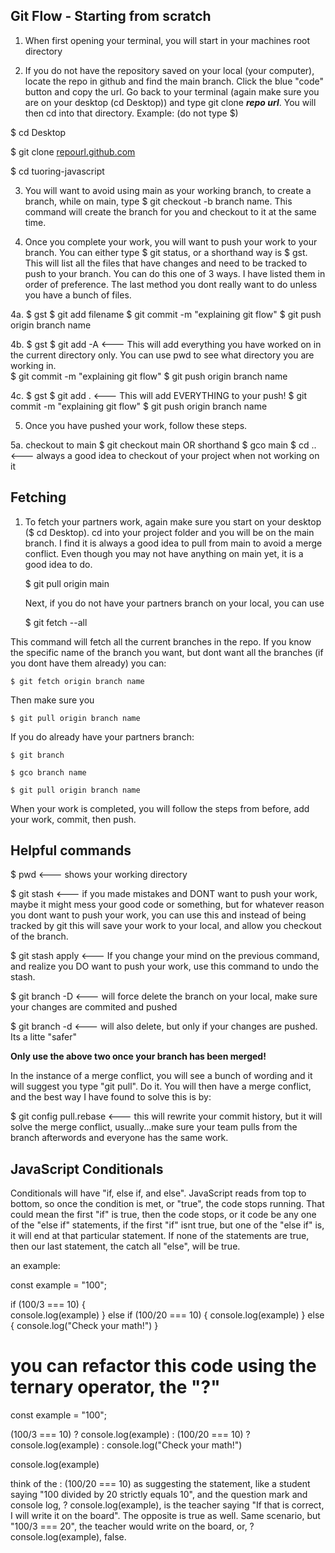 ## Git Flow - Starting from scratch

1.  When first opening your terminal, you will start in your machines root directory 

2. If you do not have the repository saved on your local (your computer), locate the repo in github and find the main branch.  Click the blue "code" button and copy the url.  Go back to your terminal (again make sure you are on your desktop (cd Desktop)) and type git clone ***repo url***.  You will then cd into that directory.  Example: (do not type $)

$ cd Desktop

$ git clone [repourl.github.com](https://github.com/scott198989/tutoring-javascript.git)

$ cd tuoring-javascript

3.  You will want to avoid using main as your working branch, to create a branch, while on main, type $ git checkout -b branch name.  This command will create the branch for you and checkout to it at the same time.

4.  Once you complete your work, you will want to push your work to your branch.  You can either type $ git status, or a shorthand way is $ gst. This will list all the files that have changes and need to be tracked to push to your branch.  You can do this one of 3 ways.  I have listed them in order of preference.  The last method you dont really want to do unless you have a bunch of files.

4a. $ gst
    $ git add filename
    $ git commit -m "explaining git flow"
    $ git push origin branch name

4b. $ gst
    $ git add -A <--- This will add everything you have worked on in the current directory only. You can use pwd to see what directory you are working in.  
    $ git commit -m "explaining git flow"
    $ git push origin branch name

4c. $ gst
    $ git add . <--- This will add EVERYTHING to your push!
    $ git commit -m "explaining git flow"
    $ git push origin branch name 

5.  Once you have pushed your work, follow these steps.

5a. checkout to main
    $ git checkout main OR shorthand $ gco main
    $ cd .. <--- always a good idea to checkout of your project when not working on it

## Fetching 

1. To fetch your partners work, again make sure you start on your desktop ($ cd Desktop). cd into your project folder and you will be on the main branch.  I find it is always a good idea to pull from main to avoid a merge conflict.  Even though you may not have anything on main yet, it is a good idea to do. 
   
   $ git pull origin main 
   
   Next, if you do not have your partners branch on your local, you can use 

   $ git fetch --all

This command will fetch all the current branches in the repo. If you know the specific name of the branch you want, but dont want all the branches (if you dont have them already) you can:

    $ git fetch origin branch name

Then make sure you

    $ git pull origin branch name

If you do already have your partners branch:

    $ git branch

    $ gco branch name

    $ git pull origin branch name

When your work is completed, you will follow the steps from before, add your work, commit, then push.  

## Helpful commands 

$ pwd <--- shows your working directory

$ git stash <--- if you made mistakes and DONT want to push your work, maybe it might mess your good code or something, but for whatever reason you dont want to push your work, you can use this and instead of being tracked by git this will save your work to your local, and allow you checkout of the branch.

$ git stash apply <--- If you change your mind on the previous command, and realize you DO want to push your work, use this command to undo the stash.

$ git branch -D <--- will force delete the branch on your local, make sure your changes are commited and pushed

$ git branch -d <--- will also delete, but only if your changes are pushed.  Its a litte "safer"

**Only use the above two once your branch has been merged!** 

In the instance of a merge conflict, you will see a bunch of wording and it will suggest you type "git pull".  Do it.  You will then have a merge conflict, and the best way I have found to solve this is by:

$ git config pull.rebase <--- this will rewrite your commit history, but it will solve the merge conflict, usually...make sure your team pulls from the branch afterwords and everyone has the same work.  

## JavaScript Conditionals 

Conditionals will have "if, else if, and else". JavaScript reads from top to bottom, so once the condition is met, or "true", the code stops running.  That could mean the first "if" is true, then the code stops, or it code be any one of the "else if" statements, if the first "if" isnt true, but one of the "else if" is, it will end at that particular statement.  If none of the statements are true, then our last statement, the catch all "else", will be true.  

an example:

const example = "100";

if (100/3 === 10) {  
    console.log(example)
} else if (100/20 === 10) {
    console.log(example)
} else {
    console.log("Check your math!")
}

# you can refactor this code using the ternary operator, the "?"

const example = "100";

(100/3 === 10)
    ? console.log(example)
    : (100/20 === 10)
        ? console.log(example)
        : console.log("Check your math!")

console.log(example)

think of the : (100/20 === 10) as suggesting the statement, like a student saying "100 divided by 20 strictly equals 10", and the question mark and console log, ? console.log(example), is the teacher saying "If that is correct, I will write it on the board".  The opposite is true as well.  Same scenario, but "100/3 === 20", the teacher would write on the board, or, ? console.log(example), false.  